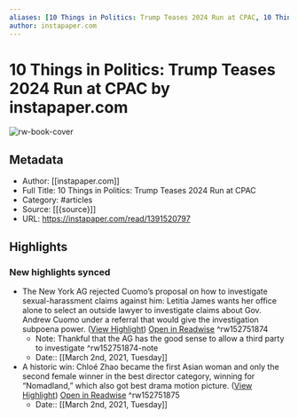 ```yaml
---
aliases: [10 Things in Politics: Trump Teases 2024 Run at CPAC, 10 Things in Politics: Trump Teases 2024 Run at CPAC]
author: instapaper.com
---
```

# 10 Things in Politics: Trump Teases 2024 Run at CPAC by instapaper.com

![rw-book-cover](https://readwise-assets.s3.amazonaws.com/static/images/article3.5c705a01b476.png)

## Metadata
- Author: [[instapaper.com]]
- Full Title: 10 Things in Politics: Trump Teases 2024 Run at CPAC
- Category: #articles
- Source: [[{source}]]
- URL: https://instapaper.com/read/1391520797

## Highlights
### New highlights synced
- The New York AG rejected Cuomo’s proposal on how to investigate sexual-harassment claims against him: Letitia James wants her office alone to select an outside lawyer to investigate claims about Gov. Andrew Cuomo under a referral that would give the investigation subpoena power. ([View Highlight](https://instapaper.com/read/1391520797/15685597)) [Open in Readwise](https://readwise.io/open/152751874) ^rw152751874
    - Note: Thankful that the AG has the good sense to allow a third party to investigate ^rw152751874-note
    - Date:: [[March 2nd, 2021, Tuesday]]
- A historic win: Chloé Zhao became the first Asian woman and only the second female winner in the best director category, winning for “Nomadland,” which also got best drama motion picture. ([View Highlight](https://instapaper.com/read/1391520797/15685616)) [Open in Readwise](https://readwise.io/open/152751875) ^rw152751875
    - Date:: [[March 2nd, 2021, Tuesday]]
